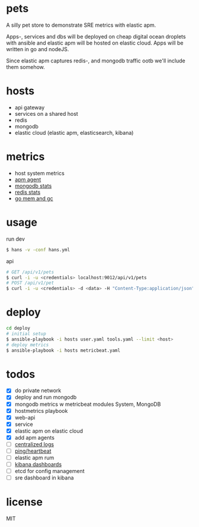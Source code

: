 # pets

A silly pet store to demonstrate SRE metrics with elastic apm.

Apps-, services and dbs will be deployed on cheap digital ocean droplets with ansible and elastic apm will be hosted on elastic cloud. Apps will be written in go and nodeJS.

Since elastic apm captures redis-, and mongodb traffic ootb we'll include them somehow.

# hosts

- api gateway
- services on a shared host
- redis
- mongodb
- elastic cloud (elastic apm, elasticsearch, kibana)

# metrics

- host system metrics
- [apm agent](https://www.elastic.co/guide/en/apm/agent/index.html)
- [mongodb stats](https://www.elastic.co/guide/en/beats/metricbeat/current/metricbeat-module-mongodb.html)
- [redis stats](https://www.elastic.co/guide/en/beats/metricbeat/current/metricbeat-module-redis.html)
- [go mem and gc](https://www.elastic.co/guide/en/beats/metricbeat/current/metricbeat-module-golang.html)

# usage

run dev
```bash
$ hans -v -conf hans.yml
```

api
```bash
# GET /api/v1/pets
$ curl -i -u <credentials> localhost:9012/api/v1/pets
# POST /api/v1/pet
$ curl -i -u <credentials> -d <data> -H "Content-Type:application/json" localhost:9012/api/v1/pet
```

# deploy

```bash
cd deploy
# initial setup
$ ansible-playbook -i hosts user.yaml tools.yaml --limit <host>
# deploy metrics
$ ansible-playbook -i hosts metricbeat.yaml
```

# todos

- [x] do private network
- [x] deploy and run mongodb
- [x] mongodb metrics w metricbeat modules System, MongoDB
- [x] hostmetrics playbook
- [x] web-api
- [x] service
- [x] elastic apm on elastic cloud
- [x] add apm agents
- [ ] [centralized logs](https://www.elastic.co/products/beats/filebeat)
- [ ] [ping/heartbeat](https://www.elastic.co/products/beats/heartbeat)
- [ ] elastic apm rum
- [ ] [kibana dashboards](https://www.elastic.co/guide/en/kibana/7.1/dashboard.html)
- [ ] etcd for config management
- [ ] sre dashboard in kibana

# license
MIT

